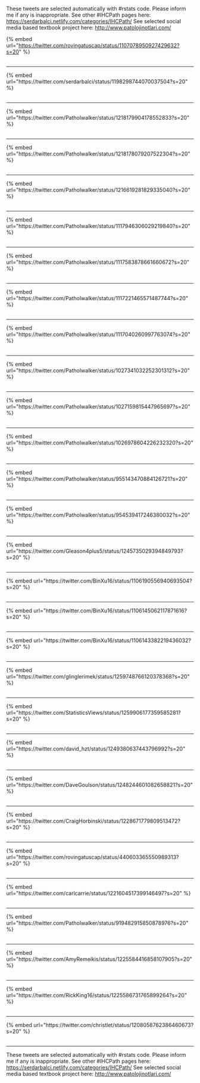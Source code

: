 

These tweets are selected automatically with #rstats code. Please inform me if any is inappropriate.
See other #IHCPath pages here: https://serdarbalci.netlify.com/categories/IHCPath/ 
See selected social media based textbook project here: http://www.patolojinotlari.com/

{% embed url="https://twitter.com/rovingatuscap/status/1107078950927429632?s=20" %}<br>
<br>
<hr>
{% embed url="https://twitter.com/serdarbalci/status/1198298744070037504?s=20" %}<br>
<br>
<hr>
{% embed url="https://twitter.com/Patholwalker/status/1218179904178552833?s=20" %}<br>
<br>
<hr>
{% embed url="https://twitter.com/Patholwalker/status/1218178079207522304?s=20" %}<br>
<br>
<hr>
{% embed url="https://twitter.com/Patholwalker/status/1216619281829335040?s=20" %}<br>
<br>
<hr>
{% embed url="https://twitter.com/Patholwalker/status/1117946306029219840?s=20" %}<br>
<br>
<hr>
{% embed url="https://twitter.com/Patholwalker/status/1117583878661660672?s=20" %}<br>
<br>
<hr>
{% embed url="https://twitter.com/Patholwalker/status/1117221465571487744?s=20" %}<br>
<br>
<hr>
{% embed url="https://twitter.com/Patholwalker/status/1117040260997763074?s=20" %}<br>
<br>
<hr>
{% embed url="https://twitter.com/Patholwalker/status/1027341032252301312?s=20" %}<br>
<br>
<hr>
{% embed url="https://twitter.com/Patholwalker/status/1027159815447965697?s=20" %}<br>
<br>
<hr>
{% embed url="https://twitter.com/Patholwalker/status/1026978604226232320?s=20" %}<br>
<br>
<hr>
{% embed url="https://twitter.com/Patholwalker/status/955143470884126721?s=20" %}<br>
<br>
<hr>
{% embed url="https://twitter.com/Patholwalker/status/954539417246380032?s=20" %}<br>
<br>
<hr>
{% embed url="https://twitter.com/Gleason4plus5/status/1245735029394849793?s=20" %}<br>
<br>
<hr>
{% embed url="https://twitter.com/BinXu16/status/1106190556940693504?s=20" %}<br>
<br>
<hr>
{% embed url="https://twitter.com/BinXu16/status/1106145062117871616?s=20" %}<br>
<br>
<hr>
{% embed url="https://twitter.com/BinXu16/status/1106143382219436032?s=20" %}<br>
<br>
<hr>
{% embed url="https://twitter.com/glinglerimek/status/1259748766120378368?s=20" %}<br>
<br>
<hr>
{% embed url="https://twitter.com/StatisticsViews/status/1259906177359585281?s=20" %}<br>
<br>
<hr>
{% embed url="https://twitter.com/david_hzt/status/1249380637443796992?s=20" %}<br>
<br>
<hr>
{% embed url="https://twitter.com/DaveGoulson/status/1248244601082658821?s=20" %}<br>
<br>
<hr>
{% embed url="https://twitter.com/CraigHorbinski/status/1228671779809513472?s=20" %}<br>
<br>
<hr>
{% embed url="https://twitter.com/rovingatuscap/status/440603365550989313?s=20" %}<br>
<br>
<hr>
{% embed url="https://twitter.com/carlcarrie/status/1221604517399146497?s=20" %}<br>
<br>
<hr>
{% embed url="https://twitter.com/Patholwalker/status/919482915850878976?s=20" %}<br>
<br>
<hr>
{% embed url="https://twitter.com/AmyRemeikis/status/1225584416858107905?s=20" %}<br>
<br>
<hr>
{% embed url="https://twitter.com/RickKing16/status/1225586731765899264?s=20" %}<br>
<br>
<hr>
{% embed url="https://twitter.com/christlet/status/1208058762386460673?s=20" %}<br>
<br>
<hr>


These tweets are selected automatically with #rstats code. Please inform me if any is inappropriate.
See other #IHCPath pages here: https://serdarbalci.netlify.com/categories/IHCPath/ 
See selected social media based textbook project here: http://www.patolojinotlari.com/
